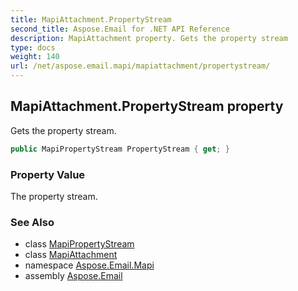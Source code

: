 ```yaml
---
title: MapiAttachment.PropertyStream
second_title: Aspose.Email for .NET API Reference
description: MapiAttachment property. Gets the property stream
type: docs
weight: 140
url: /net/aspose.email.mapi/mapiattachment/propertystream/
---
```

## MapiAttachment.PropertyStream property

Gets the property stream.

```csharp
public MapiPropertyStream PropertyStream { get; }
```

### Property Value

The property stream.

### See Also

* class [MapiPropertyStream](../../mapipropertystream/)
* class [MapiAttachment](../)
* namespace [Aspose.Email.Mapi](../../mapiattachment/)
* assembly [Aspose.Email](../../../)


